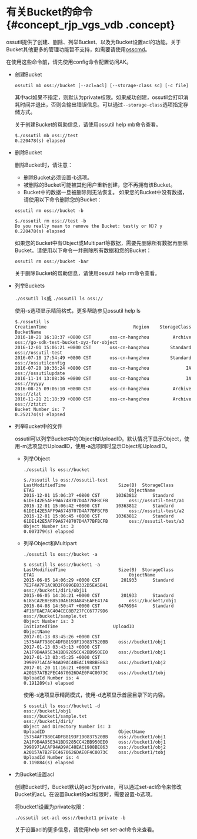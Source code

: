# 有关Bucket的命令 {#concept_rjp_vgs_vdb .concept}

ossutil提供了创建、删除、列举Bucket、以及为Bucket设置acl的功能。关于Bucket其他更多的管理功能暂不支持，如需要请使用[osscmd](intl.zh-CN/常用工具/osscmd/快速安装.md#)。

在使用这些命令前，请先使用config命令配置访问AK。

-   创建Bucket

    ```
    ossutil mb oss://bucket [--acl=acl] [--storage-class sc] [-c file]
    ```

    其中acl如果不指定，则默认为private权限。如果成功创建，ossutil会打印消耗时间并退出，否则会输出错误信息。可以通过`--storage-class`选项指定存储方式。

    关于创建Bucket的帮助信息，请使用ossutil help mb命令查看。

    ```
    $./ossutil mb oss://test
    0.220478(s) elapsed
    ```

-   删除Bucket

    删除Bucket时，请注意：

    -   删除Bucket必须设置-b选项。
    -   被删除的Bucket可能被其他用户重新创建，您不再拥有该Bucket。
    -   Bucket中的数据一旦被删除则无法恢复。
    如果您的Bucket中没有数据，请使用以下命令删除您的Bucket：

    ```
    ossutil rm oss://bucket -b
    ```

    ```
    $./ossutil rm oss://test -b
    Do you really mean to remove the Bucket: test(y or N)? y
    0.220478(s) elapsed
    ```

    如果您的Bucket中有Object或Multipart等数据，需要先删除所有数据再删除Bucket。请使用以下命令一并删除所有数据和您的Bucket：

    ```
    ossutil rm oss://bucket -bar
    ```

    关于删除Bucket的帮助信息，请使用ossutil help rm命令查看。

-   列举Buckets

    `./ossutil ls`或 `./ossutil ls oss://`

    使用-s选项显示精简格式，更多帮助参见ossutil help ls

    ```
    $./ossutil ls
    CreationTime                                 Region    StorageClass    BucketName
    2016-10-21 16:18:37 +0800 CST       oss-cn-hangzhou         Archive    oss://go-sdk-test-bucket-xyz-for-object
    2016-12-01 15:06:21 +0800 CST       oss-cn-hangzhou        Standard    oss://ossutil-test
    2016-07-18 17:54:49 +0800 CST       oss-cn-hangzhou        Standard    oss://ossutilconfig
    2016-07-20 10:36:24 +0800 CST       oss-cn-hangzhou              IA    oss://ossutilupdate
    2016-11-14 13:08:36 +0800 CST       oss-cn-hangzhou              IA    oss://yyyyy
    2016-08-25 09:06:10 +0800 CST       oss-cn-hangzhou         Archive    oss://ztzt
    2016-11-21 21:18:39 +0800 CST       oss-cn-hangzhou         Archive    oss://ztztzt
    Bucket Number is: 7
    0.252174(s) elapsed
    ```

-   列举Bucket中的文件

    ossutil可以列举Bucket中的Object和UploadID。默认情况下显示Object，使用-m选项显示UploadID，使用-a选项同时显示Object和UploadID。

    -   列举Object

        ```
        ./ossutil ls oss://bucket
        ```

        ```
        $./ossutil ls oss://ossutil-test
        LastModifiedTime                    Size(B)  StorageClass   ETAG                                    ObjectName
        2016-12-01 15:06:37 +0800 CST      10363812      Standard   61DE142E5AFF9A6748707D4A77BFBCFB        oss://ossutil-test/a1
        2016-12-01 15:06:42 +0800 CST      10363812      Standard   61DE142E5AFF9A6748707D4A77BFBCFB        oss://ossutil-test/a2
        2016-12-01 15:06:45 +0800 CST      10363812      Standard   61DE142E5AFF9A6748707D4A77BFBCFB        oss://ossutil-test/a3
        Object Number is: 3
        0.007379(s) elapsed
        ```

    -   列举Object和Multipart

        ```
        ./ossutil ls oss://bucket -a
        ```

        ```
        $ ossutil ls oss://bucket1 -a
        LastModifiedTime                    Size(B)  StorageClass   ETAG                                    ObjectName
        2015-06-05 14:06:29 +0000 CST        201933      Standard   7E2F4A7F1AC9D2F0996E8332D5EA5B41        oss://bucket1/dir1/obj11
        2015-06-05 14:36:21 +0000 CST        201933      Standard   6185CA2E8EB8510A61B3A845EAFE4174        oss://bucket1/obj1
        2016-04-08 14:50:47 +0000 CST       6476984      Standard   4F16FDAE7AC404CEC8B727FCC67779D6        oss://bucket1/sample.txt
        Object Number is: 3
        InitiatedTime                     UploadID                           ObjectName
        2017-01-13 03:45:26 +0000 CST     15754AF7980C4DFB8193F190837520BB    oss://bucket1/obj1
        2017-01-13 03:43:13 +0000 CST     2A1F9B4A95E341BD9285CC42BB950EE0    oss://bucket1/obj1
        2017-01-13 03:45:25 +0000 CST     3998971ACAF94AD9AC48EAC1988BE863    oss://bucket1/obj2
        2017-01-20 11:16:21 +0800 CST     A20157A7B2FEC4670626DAE0F4C0073C    oss://bucket1/tobj
        UploadId Number is: 4
        0.191289(s) elapsed
        ```

        使用-s选项显示精简模式，使用-d选项显示首层目录下的内容。

        ```
        $ ossutil ls oss://bucket1 -d
        oss://bucket1/obj1
        oss://bucket1/sample.txt
        oss://bucket1/dir1/
        Object and Directory Number is: 3
        UploadID                            ObjectName
        15754AF7980C4DFB8193F190837520BB    oss://bucket1/obj1
        2A1F9B4A95E341BD9285CC42BB950EE0    oss://bucket1/obj1
        3998971ACAF94AD9AC48EAC1988BE863    oss://bucket1/obj2
        A20157A7B2FEC4670626DAE0F4C0073C    oss://bucket1/tobj
        UploadId Number is: 4
        0.119884(s) elapsed
        ```

-   为Bucket设置acl

    创建Bucket时，Bucket默认的acl为private，可以通过set-acl命令来修改Bucket的acl。在设置Bucket的acl权限时，需要设置-b选项。

    将bucket1设置为private权限：

    ```
    ./ossutil set-acl oss://bucket1 private -b
    ```

    关于设置acl的更多信息，请使用help set set-acl命令来查看。


